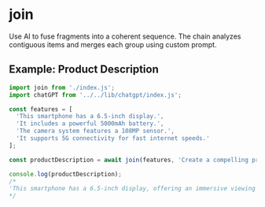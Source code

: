 # join

Use AI to fuse fragments into a coherent sequence. The chain analyzes contiguous items and merges each group using custom prompt.

## Example: Product Description

```javascript
import join from './index.js';
import chatGPT from '../../lib/chatgpt/index.js';

const features = [
  'This smartphone has a 6.5-inch display.',
  'It includes a powerful 5000mAh battery.',
  'The camera system features a 108MP sensor.',
  'It supports 5G connectivity for fast internet speeds.'
];

const productDescription = await join(features, 'Create a compelling product description by merging these features');

console.log(productDescription);
/*
'This smartphone has a 6.5-inch display, offering an immersive viewing experience. Additionally, it includes a powerful 5000mAh battery, ensuring long-lasting usage. The camera system features a 108MP sensor, capturing stunning photos. Moreover, it supports 5G connectivity for fast internet speeds, keeping you connected on the go.'
*/
```
